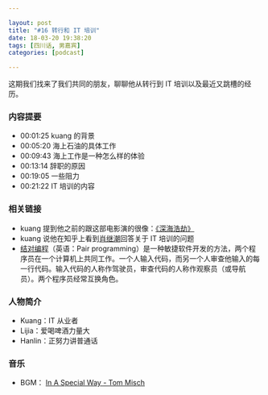 ```yaml
---

layout: post
title: "#16 转行和 IT 培训"
date: 18-03-20 19:38:20
tags: [四川话, 男嘉宾]
categories: [podcast]

---
```


这期我们找来了我们共同的朋友，聊聊他从转行到 IT 培训以及最近又跳槽的经历。

### 内容提要

- 00:01:25 kuang 的背景
- 00:05:20 海上石油的具体工作
- 00:09:43 海上工作是一种怎么样的体验
- 00:13:14 辞职的原因
- 00:19:05 一些阻力
- 00:21:22 IT 培训的内容

### 相关链接

- kuang 提到他之前的跟这部电影演的很像：[《深海浩劫》](https://movie.douban.com/subject/22266320/)
- kuang 说他在知乎上看到[肖继潮](https://www.zhihu.com/people/xiaojichao)回答关于 IT 培训的问题
- [结对编程](https://zh.wikipedia.org/wiki/%E7%BB%93%E5%AF%B9%E7%BC%96%E7%A8%8B)（英语：Pair programming）是一种敏捷软件开发的方法，两个程序员在一个计算机上共同工作。一个人输入代码，而另一个人审查他输入的每一行代码。输入代码的人称作驾驶员，审查代码的人称作观察员（或导航员）。两个程序员经常互换角色。

### 人物简介

- Kuang：IT 从业者
- Lijia：爱喝啤酒力量大
- Hanlin：正努力讲普通话

### 音乐

- BGM： [In A Special Way - Tom Misch](http://music.163.com/#/song?id=28559567)